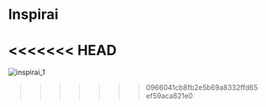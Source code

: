 # Inspirai
<<<<<<< HEAD
=======
![inspirai_1](https://github.com/Mina-Tadros/Inspirai/assets/44627082/1dea50c1-fbf5-49ed-a655-7581ad924c31)
>>>>>>> 0966041cb8fb2e5b69a8332ffd65ef59aca821e0
